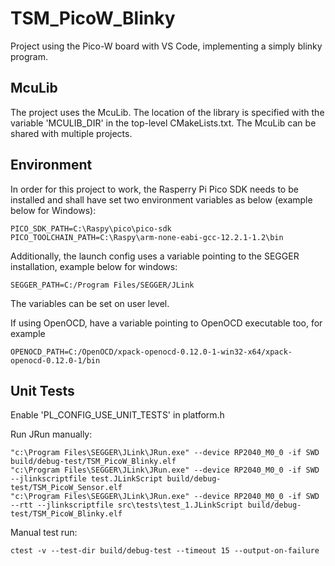# TSM_PicoW_Blinky
Project using the Pico-W board with VS Code, implementing a simply blinky program.

## McuLib
The project uses the McuLib. The location of the library is specified with the variable 'MCULIB_DIR' in the top-level CMakeLists.txt. The McuLib can be shared with multiple projects.

## Environment
In order for this project to work, the Rasperry Pi Pico SDK needs to be installed and shall have set two environment variables as below (example below for Windows):
```
PICO_SDK_PATH=C:\Raspy\pico\pico-sdk
PICO_TOOLCHAIN_PATH=C:\Raspy\arm-none-eabi-gcc-12.2.1-1.2\bin
```
Additionally, the launch config uses a variable pointing to the SEGGER installation, example below for windows:
```
SEGGER_PATH=C:/Program Files/SEGGER/JLink
```
The variables can be set on user level.

If using OpenOCD, have a variable pointing to OpenOCD executable too, for example
```
OPENOCD_PATH=C:/OpenOCD/xpack-openocd-0.12.0-1-win32-x64/xpack-openocd-0.12.0-1/bin
```

## Unit Tests
Enable 'PL_CONFIG_USE_UNIT_TESTS' in platform.h

Run JRun manually:
```
"c:\Program Files\SEGGER\JLink\JRun.exe" --device RP2040_M0_0 -if SWD build/debug-test/TSM_PicoW_Blinky.elf
"c:\Program Files\SEGGER\JLink\JRun.exe" --device RP2040_M0_0 -if SWD --jlinkscriptfile test.JLinkScript build/debug-test/TSM_PicoW_Sensor.elf
"c:\Program Files\SEGGER\JLink\JRun.exe" --device RP2040_M0_0 -if SWD --rtt --jlinkscriptfile src\tests\test_1.JLinkScript build/debug-test/TSM_PicoW_Blinky.elf
```
Manual test run:
```
ctest -v --test-dir build/debug-test --timeout 15 --output-on-failure
```
